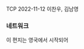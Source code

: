 <title>네트워크</title>
<subtitle>TCP</subtitle>
<timestamp>2022-11-12</timestamp>
<email>이찬우, 김남영</email>
<content>

### 네트워크

이 편지는 영국에서 시작되어

</content>